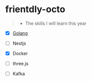 # frientdly-octo
> * The skills I will learn this year 


 - [x] [Golang](https://go.dev/)
- [ ]   Nestjs
- [x]   Docker
- [ ]   three.js
- [ ]   Kafka

 
  
 
